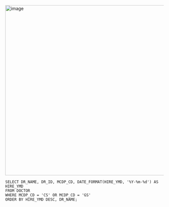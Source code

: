 <img width="542" alt="image" src="https://github.com/jinsungtoo/SQL_Coding_test/assets/115756142/a918c0fd-b522-4a7f-93a4-e57eba39a077">


    SELECT DR_NAME, DR_ID, MCDP_CD, DATE_FORMAT(HIRE_YMD, '%Y-%m-%d') AS HIRE_YMD
    FROM DOCTOR
    WHERE MCDP_CD = 'CS' OR MCDP_CD = 'GS'
    ORDER BY HIRE_YMD DESC, DR_NAME;
